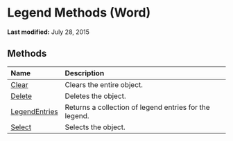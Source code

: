 
# Legend Methods (Word)

 **Last modified:** July 28, 2015


## Methods



|**Name**|**Description**|
|:-----|:-----|
| [Clear](04604996-8a4b-f2d0-1840-ac45575fdfe1.md)|Clears the entire object.|
| [Delete](1633bf9e-2afa-2b31-dac5-06ed841c2669.md)|Deletes the object.|
| [LegendEntries](4dc6b7bf-3a65-3080-17e0-eb58ffb978b0.md)|Returns a collection of legend entries for the legend.|
| [Select](80ccc8b7-50c5-9440-ee40-456368fb878e.md)|Selects the object.|
